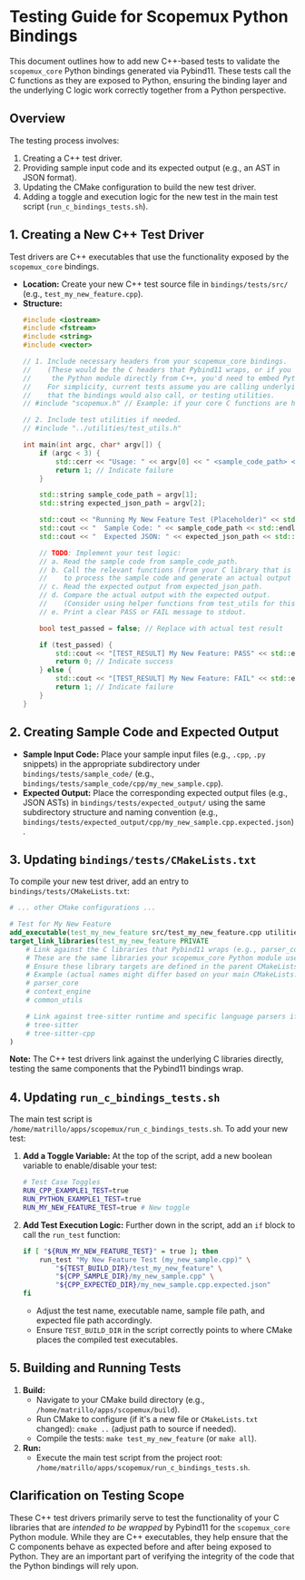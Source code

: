 # Testing Guide for Scopemux Python Bindings

This document outlines how to add new C++-based tests to validate the `scopemux_core` Python bindings generated via Pybind11. These tests call the C functions as they are exposed to Python, ensuring the binding layer and the underlying C logic work correctly together from a Python perspective.

## Overview

The testing process involves:
1.  Creating a C++ test driver.
2.  Providing sample input code and its expected output (e.g., an AST in JSON format).
3.  Updating the CMake configuration to build the new test driver.
4.  Adding a toggle and execution logic for the new test in the main test script (`run_c_bindings_tests.sh`).

## 1. Creating a New C++ Test Driver

Test drivers are C++ executables that use the functionality exposed by the `scopemux_core` bindings.

*   **Location:** Create your new C++ test source file in `bindings/tests/src/` (e.g., `test_my_new_feature.cpp`).
*   **Structure:**
    ```cpp
    #include <iostream>
    #include <fstream>
    #include <string>
    #include <vector>

    // 1. Include necessary headers from your scopemux_core bindings.
    //    (These would be the C headers that Pybind11 wraps, or if you are testing
    //     the Python module directly from C++, you'd need to embed Python).
    //    For simplicity, current tests assume you are calling underlying C functions
    //    that the bindings would also call, or testing utilities.
    // #include "scopemux.h" // Example: if your core C functions are here

    // 2. Include test utilities if needed.
    // #include "../utilities/test_utils.h"

    int main(int argc, char* argv[]) {
        if (argc < 3) {
            std::cerr << "Usage: " << argv[0] << " <sample_code_path> <expected_json_path>" << std::endl;
            return 1; // Indicate failure
        }

        std::string sample_code_path = argv[1];
        std::string expected_json_path = argv[2];

        std::cout << "Running My New Feature Test (Placeholder)" << std::endl;
        std::cout << "  Sample Code: " << sample_code_path << std::endl;
        std::cout << "  Expected JSON: " << expected_json_path << std::endl;

        // TODO: Implement your test logic:
        // a. Read the sample code from sample_code_path.
        // b. Call the relevant functions (from your C library that is bound by Pybind11)
        //    to process the sample code and generate an actual output (e.g., AST JSON).
        // c. Read the expected output from expected_json_path.
        // d. Compare the actual output with the expected output.
        //    (Consider using helper functions from test_utils for this).
        // e. Print a clear PASS or FAIL message to stdout.

        bool test_passed = false; // Replace with actual test result

        if (test_passed) {
            std::cout << "[TEST_RESULT] My New Feature: PASS" << std::endl;
            return 0; // Indicate success
        } else {
            std::cout << "[TEST_RESULT] My New Feature: FAIL" << std::endl;
            return 1; // Indicate failure
        }
    }
    ```

## 2. Creating Sample Code and Expected Output

*   **Sample Input Code:** Place your sample input files (e.g., `.cpp`, `.py` snippets) in the appropriate subdirectory under `bindings/tests/sample_code/` (e.g., `bindings/tests/sample_code/cpp/my_new_sample.cpp`).
*   **Expected Output:** Place the corresponding expected output files (e.g., JSON ASTs) in `bindings/tests/expected_output/` using the same subdirectory structure and naming convention (e.g., `bindings/tests/expected_output/cpp/my_new_sample.cpp.expected.json`).

## 3. Updating `bindings/tests/CMakeLists.txt`

To compile your new test driver, add an entry to `bindings/tests/CMakeLists.txt`:

```cmake
# ... other CMake configurations ...

# Test for My New Feature
add_executable(test_my_new_feature src/test_my_new_feature.cpp utilities/test_utils.c) # Add other sources if needed
target_link_libraries(test_my_new_feature PRIVATE
    # Link against the C libraries that Pybind11 wraps (e.g., parser_core, context_engine)
    # These are the same libraries your scopemux_core Python module uses.
    # Ensure these library targets are defined in the parent CMakeLists.txt or imported.
    # Example (actual names might differ based on your main CMakeLists.txt):
    # parser_core 
    # context_engine
    # common_utils

    # Link against tree-sitter runtime and specific language parsers if your test calls them directly
    # tree-sitter 
    # tree-sitter-cpp
)
```
**Note:** The C++ test drivers link against the underlying C libraries directly, testing the same components that the Pybind11 bindings wrap.

## 4. Updating `run_c_bindings_tests.sh`

The main test script is `/home/matrillo/apps/scopemux/run_c_bindings_tests.sh`. To add your new test:

1.  **Add a Toggle Variable:** At the top of the script, add a new boolean variable to enable/disable your test:
    ```bash
    # Test Case Toggles
    RUN_CPP_EXAMPLE1_TEST=true
    RUN_PYTHON_EXAMPLE1_TEST=true
    RUN_MY_NEW_FEATURE_TEST=true # New toggle
    ```

2.  **Add Test Execution Logic:** Further down in the script, add an `if` block to call the `run_test` function:
    ```bash
    if [ "${RUN_MY_NEW_FEATURE_TEST}" = true ]; then
        run_test "My New Feature Test (my_new_sample.cpp)" \
            "${TEST_BUILD_DIR}/test_my_new_feature" \
            "${CPP_SAMPLE_DIR}/my_new_sample.cpp" \
            "${CPP_EXPECTED_DIR}/my_new_sample.cpp.expected.json"
    fi
    ```
    *   Adjust the test name, executable name, sample file path, and expected file path accordingly.
    *   Ensure `TEST_BUILD_DIR` in the script correctly points to where CMake places the compiled test executables.

## 5. Building and Running Tests

1.  **Build:**
    *   Navigate to your CMake build directory (e.g., `/home/matrillo/apps/scopemux/build`).
    *   Run CMake to configure (if it's a new file or `CMakeLists.txt` changed): `cmake ..` (adjust path to source if needed).
    *   Compile the tests: `make test_my_new_feature` (or `make all`).
2.  **Run:**
    *   Execute the main test script from the project root: `/home/matrillo/apps/scopemux/run_c_bindings_tests.sh`.

## Clarification on Testing Scope

These C++ test drivers primarily serve to test the functionality of your C libraries that are *intended to be wrapped* by Pybind11 for the `scopemux_core` Python module. While they are C++ executables, they help ensure that the C components behave as expected before and after being exposed to Python. They are an important part of verifying the integrity of the code that the Python bindings will rely upon.
